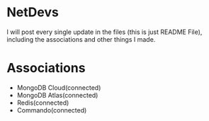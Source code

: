 # NetDevs

I will post every single update in the files (this is just README File), including the associations and other things I made.


# Associations
- MongoDB Cloud(connected)
- MongoDB Atlas(connected)
- Redis(connected)
- Commando(connected)
